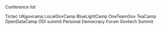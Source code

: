 Conference list

Tictec
UKgovcamp
LocalGovCamp
BlueLightCamp
OneTeamGov
TeaCamp
OpenDataCamp
ODI summit
Personal Democracy Forum
Govtech Summit
